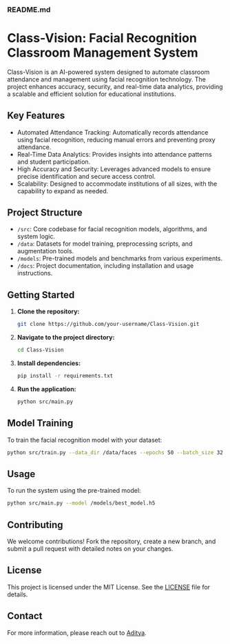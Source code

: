 ### **README.md**

# Class-Vision: Facial Recognition Classroom Management System

Class-Vision is an AI-powered system designed to automate classroom attendance and management using facial recognition technology. The project enhances accuracy, security, and real-time data analytics, providing a scalable and efficient solution for educational institutions.

## Key Features
- Automated Attendance Tracking: Automatically records attendance using facial recognition, reducing manual errors and preventing proxy attendance.
- Real-Time Data Analytics: Provides insights into attendance patterns and student participation.
- High Accuracy and Security: Leverages advanced models to ensure precise identification and secure access control.
- Scalability: Designed to accommodate institutions of all sizes, with the capability to expand as needed.

## Project Structure
- `/src`: Core codebase for facial recognition models, algorithms, and system logic.
- `/data`: Datasets for model training, preprocessing scripts, and augmentation tools.
- `/models`: Pre-trained models and benchmarks from various experiments.
- `/docs`: Project documentation, including installation and usage instructions.

## Getting Started

1. **Clone the repository:**
   ```bash
   git clone https://github.com/your-username/Class-Vision.git
   ```

2. **Navigate to the project directory:**
   ```bash
   cd Class-Vision
   ```

3. **Install dependencies:**
   ```bash
   pip install -r requirements.txt
   ```

4. **Run the application:**
   ```bash
   python src/main.py
   ```

## Model Training
To train the facial recognition model with your dataset:

```bash
python src/train.py --data_dir /data/faces --epochs 50 --batch_size 32
```

## Usage
To run the system using the pre-trained model:

```bash
python src/main.py --model /models/best_model.h5
```

## Contributing
We welcome contributions! Fork the repository, create a new branch, and submit a pull request with detailed notes on your changes.

## License
This project is licensed under the MIT License. See the [LICENSE](License) file for details.

## Contact
For more information, please reach out to [Aditya](mailto:adityamanoja@gmail.com).

